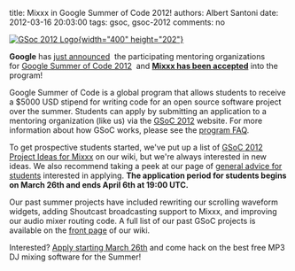 title: Mixxx in Google Summer of Code 2012!
authors: Albert Santoni
date: 2012-03-16 20:03:00
tags: gsoc, gsoc-2012
comments: no

[![GSoc 2012 Logo]({static}/images/news/gsoc-2012-logo-color.png){width="400" height="202"}](http://www.google-melange.com/gsoc/homepage/google/gsoc2012)

**Google** has [just announced](http://google-opensource.blogspot.com/2012/03/mentoring-organizations-for-google.html)  the participating mentoring organizations for [Google Summer of Code 2012](http://www.google-melange.com/gsoc/homepage/google/gsoc2012)  and **[Mixxx has been accepted](http://www.google-melange.com/gsoc/org/google/gsoc2012/mixxx)** into the program!

Google Summer of Code is a global program that allows students to receive a $5000 USD stipend for writing code for an open source software project over the summer.
Students can apply by submitting an application to a mentoring organization (like us) via the [GSoC 2012](http://www.google-melange.com/gsoc/homepage/google/gsoc2012) website.
For more information about how GSoC works, please see the [program FAQ](http://www.google-melange.com/gsoc/document/show/gsoc_program/google/gsoc2012/faqs).

To get prospective students started, we've put up a list of [GSoC 2012 Project Ideas for Mixxx](https://github.com/mixxxdj/mixxx/wiki/gsoc2012ideas) on our wiki, but we're always interested in new ideas.
We also recommend taking a peek at our page of [general advice for students](https://github.com/mixxxdj/mixxx/wiki/gsocadvice) interested in applying.
**The application period for students begins on March 26th and ends April 6th at 19:00 UTC.**

Our past summer projects have included rewriting our scrolling waveform widgets, adding Shoutcast broadcasting support to Mixxx, and improving our audio mixer routing code.
A full list of our past GSoC projects is available on the [front page](https://github.com/mixxxdj/mixxx/wiki#google_summer_of_code) of our wiki.

Interested? [Apply starting March 26th](http://www.google-melange.com/gsoc/org/google/gsoc2012/mixxx) and come hack on the best free MP3 DJ mixing software for the Summer!

